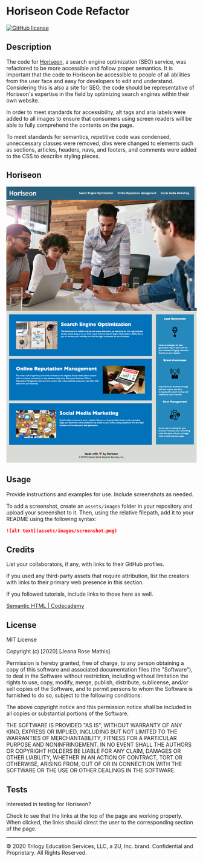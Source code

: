 # Horiseon Code Refactor
[![GitHub license](https://img.shields.io/github/license/jeanarose/horiseon-code-refactor)](https://github.com/jeanarose/horiseon-code-refactor)

## Description 

The code for [Horiseon](https://jeanarose.github.io/horiseon-code-refactor/), a search engine optimization (SEO) service, was refactored to be more accessible and follow proper semantics. It is important that the code to Horiseon be accessible to people of all abilities from the user face and easy for developers to edit and understand. Considering this is also a site for SEO, the code should be representative of Horiseon's expertise in the field by optimizing search engines within their own website.

In order to meet standards for accessibility, alt tags and aria labels were added to all images to ensure that consumers using screen readers will be able to fully comprehend the contents on the page. 

To meet standards for semantics, repetitive code was condensed, unneccessary classes were removed, divs were changed to elements such as sections, articles, headers, navs, and footers, and comments were added to the CSS to describe styling pieces.

## Horiseon

![Screenshot of Horiseon webpage.](assets/images/screenshot.png)

## Usage 

Provide instructions and examples for use. Include screenshots as needed. 

To add a screenshot, create an `assets/images` folder in your repository and upload your screenshot to it. Then, using the relative filepath, add it to your README using the following syntax:

```md
![alt text](assets/images/screenshot.png)
```


## Credits

List your collaborators, if any, with links to their GitHub profiles.

If you used any third-party assets that require attribution, list the creators with links to their primary web presence in this section.

If you followed tutorials, include links to those here as well.

[Semantic HTML | Codecademy](https://www.codecademy.com/learn/learn-html/modules/learn-semantic-html)


## License

MIT License

Copyright (c) [2020] [Jeana Rose Mathis]

Permission is hereby granted, free of charge, to any person obtaining a copy
of this software and associated documentation files (the "Software"), to deal
in the Software without restriction, including without limitation the rights
to use, copy, modify, merge, publish, distribute, sublicense, and/or sell
copies of the Software, and to permit persons to whom the Software is
furnished to do so, subject to the following conditions:

The above copyright notice and this permission notice shall be included in all
copies or substantial portions of the Software.

THE SOFTWARE IS PROVIDED "AS IS", WITHOUT WARRANTY OF ANY KIND, EXPRESS OR
IMPLIED, INCLUDING BUT NOT LIMITED TO THE WARRANTIES OF MERCHANTABILITY,
FITNESS FOR A PARTICULAR PURPOSE AND NONINFRINGEMENT. IN NO EVENT SHALL THE
AUTHORS OR COPYRIGHT HOLDERS BE LIABLE FOR ANY CLAIM, DAMAGES OR OTHER
LIABILITY, WHETHER IN AN ACTION OF CONTRACT, TORT OR OTHERWISE, ARISING FROM,
OUT OF OR IN CONNECTION WITH THE SOFTWARE OR THE USE OR OTHER DEALINGS IN THE
SOFTWARE.

## Tests

Interested in testing for Horiseon? 

Check to see that the links at the top of the page are working properly. When clicked, the links should direct the user to the corresponding section of the page.

---

© 2020 Trilogy Education Services, LLC, a 2U, Inc. brand. Confidential and Proprietary. All Rights Reserved.